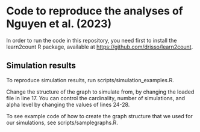 # Code to reproduce the analyses of Nguyen et al. (2023)

In order to run the code in this repository, you need first to install the learn2count R package, available at https://github.com/drisso/learn2count.

## Simulation results

To reproduce simulation results, run scripts/simulation_examples.R.

Change the structure of the graph to simulate from, by changing the loaded file in line 17. You can control the cardinality, number of simulations, and alpha level by changing the values of lines 24-28.

To see example code of how to create the graph structure that we used for our simulations, see scripts/samplegraphs.R.
